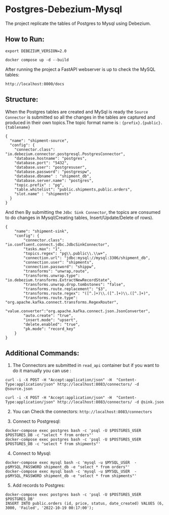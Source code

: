 # Postgres-Debezium-Mysql

The project replicate the tables of Postgres to Mysql using Debezium. 

## How to Run: 
```
export DEBEZIUM_VERSION=2.0

docker compose up -d --build
```

After running the project a FastAPI webserver is up to check the MySQL tables: 
```
http://localhost:8000/docs
```

## Structure: 

When the Postgres tables are created and MySql is ready the `Source Connector` is submitted so all the changes in the tables are captured and produced in their own topics.The topic format name is : `{prefix}.{public}.{tablename}` 
```
{
  "name": "shipment-source",  
  "config": {
    "connector.class": "io.debezium.connector.postgresql.PostgresConnector", 
    "database.hostname": "postgres", 
    "database.port": "5432", 
    "database.user": "postgresuser", 
    "database.password": "postgrespw", 
    "database.dbname" : "shipment_db", 
    "database.server.name": "postgres", 
    "topic.prefix" : "pg",
    "table.whitelist": "public.shipments,public.orders",
    "slot.name" : "shipments"
  }
}
```



And then By submitting the `Jdbc Sink Connector`, the topics are consumed to do changes in Mysql(Creating tables, Insert/Update/Delete of rows).
```
{
    "name": "shipment-sink",
    "config": {
        "connector.class": "io.confluent.connect.jdbc.JdbcSinkConnector",
        "tasks.max": "1",
        "topics.regex": "pg\\.public\\.\\w+",
        "connection.url": "jdbc:mysql://mysql:3306/shipment_db",
        "connection.user": "shipments",
        "connection.password": "shippw",
        "transforms": "unwrap,route",
        "transforms.unwrap.type": "io.debezium.transforms.ExtractNewRecordState",
        "transforms.unwrap.drop.tombstones": "false",
        "transforms.route.replacement": "$3",
        "transforms.route.regex": "([^.]+)\\.([^.]+)\\.([^.]+)",
        "transforms.route.type": "org.apache.kafka.connect.transforms.RegexRouter",
        "value.converter":"org.apache.kafka.connect.json.JsonConverter",
        "auto.create": "true",
        "insert.mode": "upsert",
        "delete.enabled": "true",
        "pk.mode": "record_key"
    }
}
```


## Additional Commands:

1. The Connectors are submitted in `read_api` container but if you want to do it manually you can use :
```
curl -i -X POST -H "Accept:application/json" -H  "Content-Type:application/json" http://localhost:8083/connectors/ -d @source.json

curl -i -X POST -H "Accept:application/json" -H  "Content-Type:application/json" http://localhost:8083/connectors/ -d @sink.json
```


2. You can Check the connectors:
```http://localhost:8083/connectors```



3. Connect to Postgresql:
```
docker-compose exec postgres bash -c 'psql -U $POSTGRES_USER $POSTGRES_DB -c "select * from orders"'
docker-compose exec postgres bash -c 'psql -U $POSTGRES_USER $POSTGRES_DB -c "select * from shipments"'
```


4. Connect to Mysql: 
```
docker-compose exec mysql bash -c 'mysql -u $MYSQL_USER  -p$MYSQL_PASSWORD shipment_db -e "select * from orders"'
docker-compose exec mysql bash -c 'mysql -u $MYSQL_USER  -p$MYSQL_PASSWORD shipment_db -e "select * from shipments"'
```


5. Add records to Postgres:
```
docker-compose exec postgres bash -c 'psql -U $POSTGRES_USER $POSTGRES_DB'
INSERT INTO public.orders (id, price, status, date_created) VALUES (6, 3000, 'Failed', '2022-10-19 00:17:00');
```